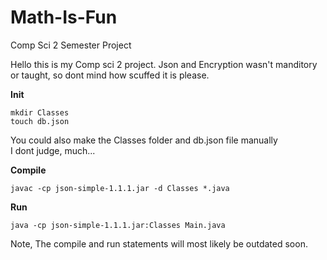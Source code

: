 # Math-Is-Fun
Comp Sci 2 Semester Project  
  
Hello this is my Comp sci 2 project. Json and Encryption wasn't manditory or taught,  so dont mind how scuffed it is please.  
  
**Init**

```
mkdir Classes
touch db.json
```

You could also make the Classes folder and db.json file manually  
I dont judge, much...  
  
**Compile**

```
javac -cp json-simple-1.1.1.jar -d Classes *.java
```  
  
**Run** 

```
java -cp json-simple-1.1.1.jar:Classes Main.java
```

Note, The compile and run statements will most likely be outdated soon.
